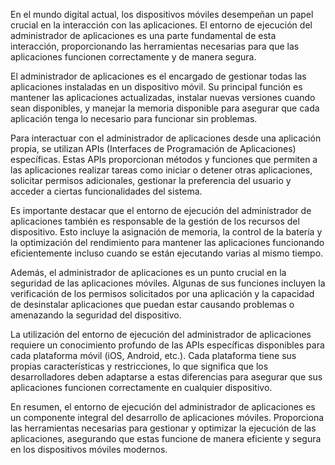 En el mundo digital actual, los dispositivos móviles desempeñan un papel crucial en la interacción con las aplicaciones. El entorno de ejecución del administrador de aplicaciones es una parte fundamental de esta interacción, proporcionando las herramientas necesarias para que las aplicaciones funcionen correctamente y de manera segura.

El administrador de aplicaciones es el encargado de gestionar todas las aplicaciones instaladas en un dispositivo móvil. Su principal función es mantener las aplicaciones actualizadas, instalar nuevas versiones cuando sean disponibles, y manejar la memoria disponible para asegurar que cada aplicación tenga lo necesario para funcionar sin problemas.

Para interactuar con el administrador de aplicaciones desde una aplicación propia, se utilizan APIs (Interfaces de Programación de Aplicaciones) específicas. Estas APIs proporcionan métodos y funciones que permiten a las aplicaciones realizar tareas como iniciar o detener otras aplicaciones, solicitar permisos adicionales, gestionar la preferencia del usuario y acceder a ciertas funcionalidades del sistema.

Es importante destacar que el entorno de ejecución del administrador de aplicaciones también es responsable de la gestión de los recursos del dispositivo. Esto incluye la asignación de memoria, la control de la batería y la optimización del rendimiento para mantener las aplicaciones funcionando eficientemente incluso cuando se están ejecutando varias al mismo tiempo.

Además, el administrador de aplicaciones es un punto crucial en la seguridad de las aplicaciones móviles. Algunas de sus funciones incluyen la verificación de los permisos solicitados por una aplicación y la capacidad de desinstalar aplicaciones que puedan estar causando problemas o amenazando la seguridad del dispositivo.

La utilización del entorno de ejecución del administrador de aplicaciones requiere un conocimiento profundo de las APIs específicas disponibles para cada plataforma móvil (iOS, Android, etc.). Cada plataforma tiene sus propias características y restricciones, lo que significa que los desarrolladores deben adaptarse a estas diferencias para asegurar que sus aplicaciones funcionen correctamente en cualquier dispositivo.

En resumen, el entorno de ejecución del administrador de aplicaciones es un componente integral del desarrollo de aplicaciones móviles. Proporciona las herramientas necesarias para gestionar y optimizar la ejecución de las aplicaciones, asegurando que estas funcione de manera eficiente y segura en los dispositivos móviles modernos.
